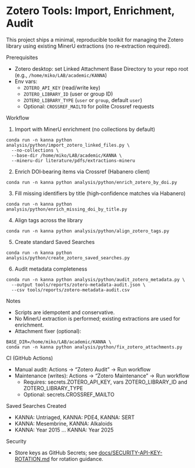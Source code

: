 Zotero Tools: Import, Enrichment, Audit
======================================

This project ships a minimal, reproducible toolkit for managing the Zotero library using existing MinerU extractions (no re‑extraction required).

Prerequisites
- Zotero desktop: set Linked Attachment Base Directory to your repo root (e.g., `/home/miko/LAB/academic/KANNA`)
- Env vars:
  - `ZOTERO_API_KEY` (read/write key)
  - `ZOTERO_LIBRARY_ID` (user or group ID)
  - `ZOTERO_LIBRARY_TYPE` (`user` or `group`, default `user`)
  - Optional: `CROSSREF_MAILTO` for polite Crossref requests

Workflow
1) Import with MinerU enrichment (no collections by default)
```
conda run -n kanna python analysis/python/import_zotero_linked_files.py \
  --no-collections \
  --base-dir /home/miko/LAB/academic/KANNA \
  --mineru-dir literature/pdfs/extractions-mineru
```

2) Enrich DOI‑bearing items via Crossref (Habanero client)
```
conda run -n kanna python analysis/python/enrich_zotero_by_doi.py
```

3) Fill missing identifiers by title (high‑confidence matches via Habanero)
```
conda run -n kanna python analysis/python/enrich_missing_doi_by_title.py
```

4) Align tags across the library
```
conda run -n kanna python analysis/python/align_zotero_tags.py
```

5) Create standard Saved Searches
```
conda run -n kanna python analysis/python/create_zotero_saved_searches.py
```

6) Audit metadata completeness
```
conda run -n kanna python analysis/python/audit_zotero_metadata.py \
  --output tools/reports/zotero-metadata-audit.json \
  --csv tools/reports/zotero-metadata-audit.csv
```

Notes
- Scripts are idempotent and conservative.
- No MinerU extraction is performed; existing extractions are used for enrichment.
- Attachment fixer (optional):
```
BASE_DIR=/home/miko/LAB/academic/KANNA \
conda run -n kanna python analysis/python/fix_zotero_attachments.py
```

CI (GitHub Actions)
- Manual audit: Actions → “Zotero Audit” → Run workflow
- Maintenance (writes): Actions → “Zotero Maintenance” → Run workflow
  - Requires: secrets.ZOTERO_API_KEY, vars ZOTERO_LIBRARY_ID and ZOTERO_LIBRARY_TYPE
  - Optional: secrets.CROSSREF_MAILTO

Saved Searches Created
- KANNA: Untriaged, KANNA: PDE4, KANNA: SERT
- KANNA: Mesembrine, KANNA: Alkaloids
- KANNA: Year 2015 … KANNA: Year 2025

Security
- Store keys as GitHub Secrets; see [docs/SECURITY-API-KEY-ROTATION.md](SECURITY-API-KEY-ROTATION.md) for rotation guidance.
